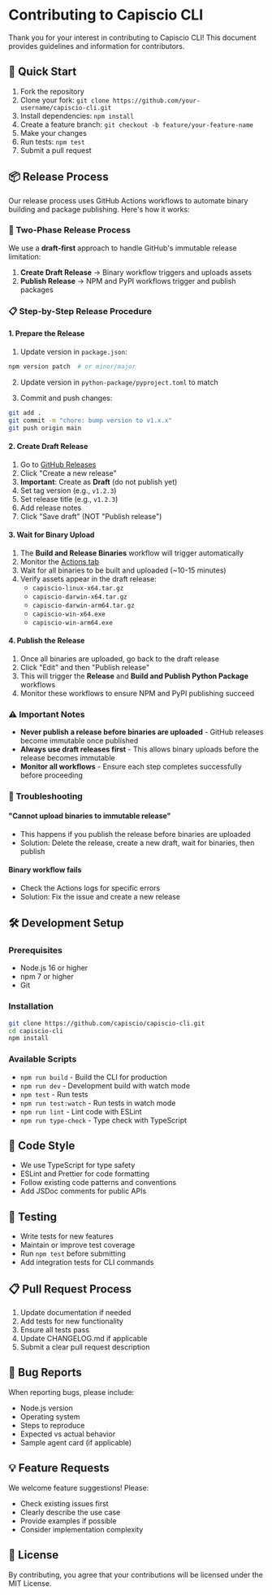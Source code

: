 # Contributing to Capiscio CLI

Thank you for your interest in contributing to Capiscio CLI! This document provides guidelines and information for contributors.

## 🚀 Quick Start

1. Fork the repository
2. Clone your fork: `git clone https://github.com/your-username/capiscio-cli.git`
3. Install dependencies: `npm install`
4. Create a feature branch: `git checkout -b feature/your-feature-name`
5. Make your changes
6. Run tests: `npm test`
7. Submit a pull request

## 📦 Release Process

Our release process uses GitHub Actions workflows to automate binary building and package publishing. Here's how it works:

### 🔄 Two-Phase Release Process

We use a **draft-first** approach to handle GitHub's immutable release limitation:

1. **Create Draft Release** → Binary workflow triggers and uploads assets
2. **Publish Release** → NPM and PyPI workflows trigger and publish packages

### 📋 Step-by-Step Release Procedure

#### 1. Prepare the Release

1. Update version in `package.json`:
```bash
npm version patch  # or minor/major
```

2. Update version in `python-package/pyproject.toml` to match

3. Commit and push changes:
```bash
git add .
git commit -m "chore: bump version to v1.x.x"
git push origin main
```

#### 2. Create Draft Release

1. Go to [GitHub Releases](https://github.com/capiscio/capiscio-cli/releases)
2. Click "Create a new release"
3. **Important**: Create as **Draft** (do not publish yet)
4. Set tag version (e.g., `v1.2.3`)
5. Set release title (e.g., `v1.2.3`)
6. Add release notes
7. Click "Save draft" (NOT "Publish release")

#### 3. Wait for Binary Upload

1. The **Build and Release Binaries** workflow will trigger automatically
2. Monitor the [Actions tab](https://github.com/capiscio/capiscio-cli/actions)
3. Wait for all binaries to be built and uploaded (~10-15 minutes)
4. Verify assets appear in the draft release:
   - `capiscio-linux-x64.tar.gz`
   - `capiscio-darwin-x64.tar.gz` 
   - `capiscio-darwin-arm64.tar.gz`
   - `capiscio-win-x64.exe`
   - `capiscio-win-arm64.exe`

#### 4. Publish the Release

1. Once all binaries are uploaded, go back to the draft release
2. Click "Edit" and then "Publish release"
3. This will trigger the **Release** and **Build and Publish Python Package** workflows
4. Monitor these workflows to ensure NPM and PyPI publishing succeed

### ⚠️ Important Notes

- **Never publish a release before binaries are uploaded** - GitHub releases become immutable once published
- **Always use draft releases first** - This allows binary uploads before the release becomes immutable
- **Monitor all workflows** - Ensure each step completes successfully before proceeding

### 🚨 Troubleshooting

#### "Cannot upload binaries to immutable release"
- This happens if you publish the release before binaries are uploaded
- Solution: Delete the release, create a new draft, wait for binaries, then publish

#### Binary workflow fails
- Check the Actions logs for specific errors
- Solution: Fix the issue and create a new release

## 🛠️ Development Setup

### Prerequisites

- Node.js 16 or higher
- npm 7 or higher
- Git

### Installation

```bash
git clone https://github.com/capiscio/capiscio-cli.git
cd capiscio-cli
npm install
```

### Available Scripts

- `npm run build` - Build the CLI for production
- `npm run dev` - Development build with watch mode
- `npm test` - Run tests
- `npm run test:watch` - Run tests in watch mode
- `npm run lint` - Lint code with ESLint
- `npm run type-check` - Type check with TypeScript

## 📝 Code Style

- We use TypeScript for type safety
- ESLint and Prettier for code formatting
- Follow existing code patterns and conventions
- Add JSDoc comments for public APIs

## 🧪 Testing

- Write tests for new features
- Maintain or improve test coverage
- Run `npm test` before submitting
- Add integration tests for CLI commands

## 📋 Pull Request Process

1. Update documentation if needed
2. Add tests for new functionality
3. Ensure all tests pass
4. Update CHANGELOG.md if applicable
5. Submit a clear pull request description

## 🐛 Bug Reports

When reporting bugs, please include:

- Node.js version
- Operating system
- Steps to reproduce
- Expected vs actual behavior
- Sample agent card (if applicable)

## 💡 Feature Requests

We welcome feature suggestions! Please:

- Check existing issues first
- Clearly describe the use case
- Provide examples if possible
- Consider implementation complexity

## 📄 License

By contributing, you agree that your contributions will be licensed under the MIT License.